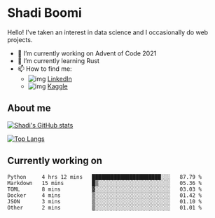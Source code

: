 # Shadi Boomi

Hello! I've taken an interest in data science and I occasionally do web projects.

- 🔭 I’m currently working on Advent of Code 2021
- 🌱 I’m currently learning Rust
- 📫 How to find me: 
  - ![img](https://www.linkedin.com/favicon.ico) [LinkedIn](https://www.linkedin.com/in/shadiboomi/)
  - ![img](https://www.kaggle.com/static/images/favicon.ico) [Kaggle](https://www.kaggle.com/sboomi)

##  About me

[![Shadi's GitHub stats](https://github-readme-stats.vercel.app/api?username=sboomi&show_icons=true&theme=radical)](https://github.com/anuraghazra/github-readme-stats)

[![Top Langs](https://github-readme-stats.vercel.app/api/top-langs/?username=sboomi&layout=compact&theme=default)](https://github.com/anuraghazra/github-readme-stats)

## Currently working on

<!--START_SECTION:waka-->

```text
Python     4 hrs 12 mins   ██████████████████████░░░   87.79 %
Markdown   15 mins         █▒░░░░░░░░░░░░░░░░░░░░░░░   05.36 %
TOML       8 mins          ▓░░░░░░░░░░░░░░░░░░░░░░░░   03.03 %
Docker     4 mins          ▒░░░░░░░░░░░░░░░░░░░░░░░░   01.42 %
JSON       3 mins          ▒░░░░░░░░░░░░░░░░░░░░░░░░   01.10 %
Other      2 mins          ▒░░░░░░░░░░░░░░░░░░░░░░░░   01.01 %
```

<!--END_SECTION:waka-->
